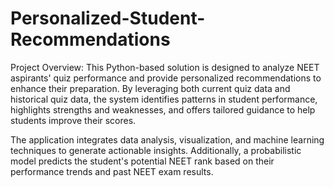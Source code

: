 # Personalized-Student-Recommendations
Project Overview:
This Python-based solution is designed to analyze NEET aspirants' quiz performance and provide personalized recommendations to enhance their preparation. By leveraging both current quiz data and historical quiz data, the system identifies patterns in student performance, highlights strengths and weaknesses, and offers tailored guidance to help students improve their scores.

The application integrates data analysis, visualization, and machine learning techniques to generate actionable insights. Additionally, a probabilistic model predicts the student's potential NEET rank based on their performance trends and past NEET exam results.


